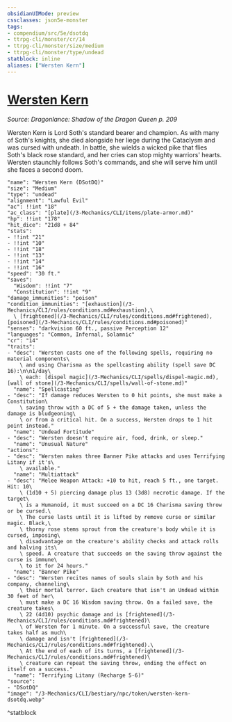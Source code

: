 ```yaml
---
obsidianUIMode: preview
cssclasses: json5e-monster
tags:
- compendium/src/5e/dsotdq
- ttrpg-cli/monster/cr/14
- ttrpg-cli/monster/size/medium
- ttrpg-cli/monster/type/undead
statblock: inline
aliases: ["Wersten Kern"]
---
```

# [Wersten Kern](3-Mechanics\CLI\bestiary\npc/wersten-kern-dsotdq.md)
*Source: Dragonlance: Shadow of the Dragon Queen p. 209*  

Wersten Kern is Lord Soth's standard bearer and champion. As with many of Soth's knights, she died alongside her liege during the Cataclysm and was cursed with undeath. In battle, she wields a wicked pike that flies Soth's black rose standard, and her cries can stop mighty warriors' hearts. Wersten staunchly follows Soth's commands, and she will serve him until she faces a second doom.

```statblock
"name": "Wersten Kern (DSotDQ)"
"size": "Medium"
"type": "undead"
"alignment": "Lawful Evil"
"ac": !!int "18"
"ac_class": "[plate](/3-Mechanics/CLI/items/plate-armor.md)"
"hp": !!int "178"
"hit_dice": "21d8 + 84"
"stats":
- !!int "21"
- !!int "10"
- !!int "18"
- !!int "13"
- !!int "14"
- !!int "16"
"speed": "30 ft."
"saves":
  "Wisdom": !!int "7"
  "Constitution": !!int "9"
"damage_immunities": "poison"
"condition_immunities": "[exhaustion](/3-Mechanics/CLI/rules/conditions.md#exhaustion),\
  \ [frightened](/3-Mechanics/CLI/rules/conditions.md#frightened), [poisoned](/3-Mechanics/CLI/rules/conditions.md#poisoned)"
"senses": "darkvision 60 ft., passive Perception 12"
"languages": "Common, Infernal, Solamnic"
"cr": "14"
"traits":
- "desc": "Wersten casts one of the following spells, requiring no material components\
    \ and using Charisma as the spellcasting ability (spell save DC 16):\n\n1/day\
    \ each: [dispel magic](/3-Mechanics/CLI/spells/dispel-magic.md), [wall of stone](/3-Mechanics/CLI/spells/wall-of-stone.md)"
  "name": "Spellcasting"
- "desc": "If damage reduces Wersten to 0 hit points, she must make a Constitution\
    \ saving throw with a DC of 5 + the damage taken, unless the damage is bludgeoning\
    \ or from a critical hit. On a success, Wersten drops to 1 hit point instead."
  "name": "Undead Fortitude"
- "desc": "Wersten doesn't require air, food, drink, or sleep."
  "name": "Unusual Nature"
"actions":
- "desc": "Wersten makes three Banner Pike attacks and uses Terrifying Litany if it's\
    \ available."
  "name": "Multiattack"
- "desc": "Melee Weapon Attack: +10 to hit, reach 5 ft., one target. Hit: 10\
    \ (1d10 + 5) piercing damage plus 13 (3d8) necrotic damage. If the target\
    \ is a Humanoid, it must succeed on a DC 16 Charisma saving throw or be cursed.\
    \ The curse lasts until it is lifted by remove curse or similar magic. Black,\
    \ thorny rose stems sprout from the creature's body while it is cursed, imposing\
    \ disadvantage on the creature's ability checks and attack rolls and halving its\
    \ speed. A creature that succeeds on the saving throw against the curse is immune\
    \ to it for 24 hours."
  "name": "Banner Pike"
- "desc": "Wersten recites names of souls slain by Soth and his company, channeling\
    \ their mortal terror. Each creature that isn't an Undead within 30 feet of her\
    \ must make a DC 16 Wisdom saving throw. On a failed save, the creature takes\
    \ 22 (4d10) psychic damage and is [frightened](/3-Mechanics/CLI/rules/conditions.md#frightened)\
    \ of Wersten for 1 minute. On a successful save, the creature takes half as much\
    \ damage and isn't [frightened](/3-Mechanics/CLI/rules/conditions.md#frightened).\
    \ At the end of each of its turns, a [frightened](/3-Mechanics/CLI/rules/conditions.md#frightened)\
    \ creature can repeat the saving throw, ending the effect on itself on a success."
  "name": "Terrifying Litany (Recharge 5-6)"
"source":
- "DSotDQ"
"image": "/3-Mechanics/CLI/bestiary/npc/token/wersten-kern-dsotdq.webp"
```
^statblock